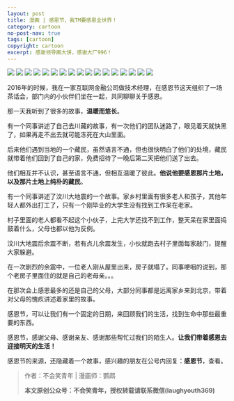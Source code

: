 ```yaml
---
layout: post
title: 漫画 | 感恩节，我TM要感恩全世界！
category: cartoon
no-post-nav: true
tags: [cartoon]
copyright: cartoon
excerpt: 感谢领导画大饼，感谢大厂996！
---
```


![](http://favorites.ren/assets/images/2019/cartoon/thanksgiving01.jpeg)
![](http://favorites.ren/assets/images/2019/cartoon/thanksgiving02.jpeg)
![](http://favorites.ren/assets/images/2019/cartoon/thanksgiving03.jpeg)
![](http://favorites.ren/assets/images/2019/cartoon/thanksgiving04.jpeg)
![](http://favorites.ren/assets/images/2019/cartoon/thanksgiving05.jpeg)
![](http://favorites.ren/assets/images/2019/cartoon/thanksgiving06.jpeg)
![](http://favorites.ren/assets/images/2019/cartoon/thanksgiving07.jpeg)
![](http://favorites.ren/assets/images/2019/cartoon/thanksgiving08.jpeg)
![](http://favorites.ren/assets/images/2019/cartoon/thanksgiving09.jpeg)
![](http://favorites.ren/assets/images/2019/cartoon/thanksgiving10.jpeg)
![](http://favorites.ren/assets/images/2019/cartoon/thanksgiving11.jpeg)
![](http://favorites.ren/assets/images/2019/cartoon/thanksgiving12.jpeg)
![](http://favorites.ren/assets/images/2019/cartoon/thanksgiving13.jpeg)
![](http://favorites.ren/assets/images/2019/cartoon/thanksgiving14.jpeg)
![](http://favorites.ren/assets/images/2019/cartoon/thanksgiving15.jpeg)
![](http://favorites.ren/assets/images/2019/cartoon/thanksgiving16.jpeg)
![](http://favorites.ren/assets/images/2019/cartoon/thanksgiving17.jpeg)



2016年的时候，我在一家互联网金融公司做技术经理，在感恩节这天组织了一场茶话会，部门内的小伙伴们坐在一起，共同聊聊关于感恩。
 
那一天我听到了很多的故事，**温暖而悠长**。
 
有一个同事讲述了自己去川藏的故事，有一次他们的团队迷路了，眼见着天就快黑了，如果再走不出去就可能冻死在大山里面。
 
后来他们遇到当地的一个藏民，虽然语言不通，但也很快明白了他们的处境，藏民就带着他们回到了自己的家，免费招待了一晚后第二天把他们送了出去。
 
他们相互并不认识，甚至语言不通，但相互温暖了彼此。**他说他要感恩那片土地，以及那片土地上纯朴的藏民**。
 
有一个同事讲述了汶川大地震的一个故事。家乡村里面有很多老人和孩子，其他年轻人都外出打工了，只有一个刚毕业的大学生没有找到工作呆在老家。
 
村子里面的老人都看不起这个小伙子，上完大学还找不到工作，整天呆在家里面捣鼓着什么，父母也都以他为反例。
 
汶川大地震后余震不断，若有点儿余震发生，小伙就跑去村子里面每家敲门，提醒大家躲避。
 
在一次剧烈的余震中，一位老人刚从屋里出来，房子就塌了。同事哽咽的说到，那个老房子里面住的就是自己的老母亲。。。
 
在那次会上感恩最多的还是自己的父母，大部分同事都是远离家乡来到北京，带着对父母的愧疚讲述着家里的故事。
 
感恩节，可以让我们有一个固定的日期，来回顾我们的生活，找到生命中那些最重要的东西。
 
感恩节，感谢父母、感谢亲友、感谢那些帮忙过我们的陌生人。**让我们带着感恩去迎接明天的生活！**

感恩节的来源，还隐藏着一个故事，感兴趣的朋友在公号内回复：**感恩节**，查看。

>作者：不会笑青年 | 漫画师：鹦鹉
>
>**本文原创公众号：不会笑青年，授权转载请联系微信(laughyouth369)**